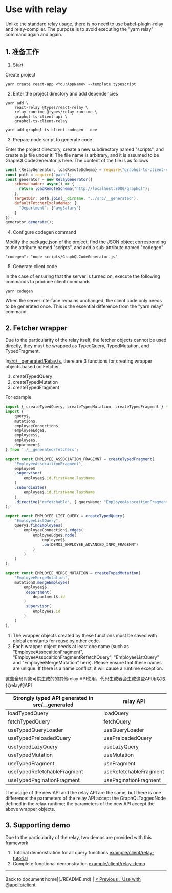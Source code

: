 # Use with relay

Unlike the standard relay usage, there is no need to use babel-plugin-relay and relay-compiler. The purpose is to avoid executing the "yarn relay" command again and again.

## 1. 准备工作

1. Start

Create project

```
yarn create react-app <YourAppName> --template typescript

```
2. Enter the project directory and add dependencies

```
yarn add \
    react-relay @types/react-relay \
    relay-runtime @types/relay-runtime \
    graphql-ts-client-api \
    graphql-ts-client-relay

yarn add graphql-ts-client-codegen --dev
```

3. Prepare node script to generate code

Enter the project directory, create a new subdirectory named "scripts", and create a js file under it. The file name is arbitrary, and it is assumed to be GraphQLCodeGenerator.js here. The content of the file is as follows

```js
const {RelayGenerator, loadRemoteSchema} = require("graphql-ts-client-codegen");
const path = require("path");
const generator = new RelayGenerator({
    schemaLoader: async() => {
      return loadRemoteSchema("http://localhost:8080/graphql");
    },
    targetDir: path.join(__dirname, "../src/__generated"),
    defaultFetcherExcludeMap: {
      "Department": ["avgSalary"]
    }
});
generator.generate();
```
4. Configure codegen command

Modify the package.json of the project, find the JSON object corresponding to the attribute named "scripts", and add a sub-attribute named "codegen"
```
"codegen": "node scripts/GraphQLCodeGenerator.js"
```
5. Generate client code

In the case of ensuring that the server is turned on, execute the following commands to produce client commands
```
yarn codegen
```
When the server interface remains unchanged, the client code only needs to be generated once. This is the essential difference from the "yarn relay" command.

## 2. Fetcher wrapper

Due to the particularity of the relay itself, the fetcher objects cannot be used directly, they must be wrapped as TypedQuery, TypedMutation, and TypedFragment.

In[src/__generated/Relay.ts](../example/client/relay-demo/src/__generated/Relay.ts), there are 3 functions for creating wrapper objects based on Fetcher.

1. createTypedQuery
2. createTypedMutation
3. createTypedFragment

For example

```ts
import { createTypedQuery, createTypedMutation, createTypedFragment } from './__generated';
import { 
    query$, 
    mutation$, 
    employeeConnection$, 
    employeeEdge$, 
    employee$$, 
    employee$, 
    department$ 
} from './__generated/fetchers';

export const EMPLOYEE_ASSOCIATION_FRAGEMNT = createTypedFragment(
    "EmployeeAssocaitionFragment",
    employee$
    .supervisor(
        employee$.id.firstName.lastName
    )
    .subordinates(
        employee$.id.firstName.lastName
    )
    .directive("refetchable", { queryName: "EmployeeAssocaitionFragmentRefetchQuery" })
);

export const EMPLOYEE_LIST_QUERY = createTypedQuery(
    "EmployeeListQuery",
    query$.findEmployees(
        employeeConnection$.edges(
            employeeEdge$.node(
                employee$$
                .on(DEMO3_EMPLOYEE_ADVANCED_INFO_FRAGEMNT)
            )
        )
    )
);

export const EMPLOYEE_MERGE_MUTATION = createTypedMutation(
    "EmployeeMergeMutation",
    mutation$.mergeEmployee(
        employee$$
        .department(
            department$.id
        )
        .supervisor(
            employee$.id
        )
    )
);
```

1. The wrapper objects created by these functions must be saved with global constants for reuse by other code.
2. Each wrapper object needs at least one name (such as "EmployeeAssocaitionFragment", "EmployeeAssocaitionFragmentRefetchQuery", "EmployeeListQuery" and "EmployeeMergeMutation" here). Please ensure that these names are unique. If there is a name conflict, it will cause a runtime exception.

这些全局对象可供生成的的其他relay API使用，代码生成器会生成这些API用以取代relay的API

|Strongly typed API generated in src/__generated|relay API|
|----------|-------------|
|loadTypedQuery|loadQuery|
|fetchTypedQuery|fetchQuery|
|useTypedQueryLoader|useQueryLoader|
|useTypedPreloadedQuery|usePreloadedQuery|
|useTypedLazyQuery|useLazyQuery|
|useTypedMutation|useMutation|
|useTypedFragment|useFragment|
|useTypedRefetchableFragment|useRefetchableFragment|
|useTypedPaginationFragment|usePaginationFragment|

The usage of the new API and the relay API are the same, but there is one difference: the parameters of the relay API accept the GraphQLTaggedNode defined in the relay-runtime; the parameters of the new API accept the above wrapper objects.

## 3. Supporting demo

Due to the particularity of the relay, two demos are provided with this framework

1. Tutorial demonstration for all query functions [example/client/relay-tutorial](../example/client/relay-tutorial)
2. Complete functional demonstration [example/client/relay-demo](../example/client/relay-demo)

----------------------

Back to document home](./README.md) | [< Previous：Use with @apollo/client](./apollo.md)